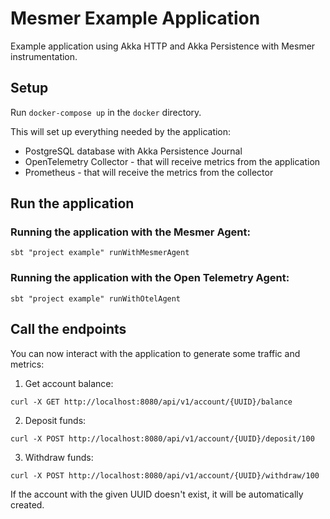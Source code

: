 # Mesmer Example Application

Example application using Akka HTTP and Akka Persistence with Mesmer instrumentation.

## Setup

Run `docker-compose up` in the `docker` directory.

This will set up everything needed by the application:
- PostgreSQL database with Akka Persistence Journal
- OpenTelemetry Collector - that will receive metrics from the application
- Prometheus - that will receive the metrics from the collector

## Run the application

### Running the application with the Mesmer Agent:
```
sbt "project example" runWithMesmerAgent
```

### Running the application with the Open Telemetry Agent:

```
sbt "project example" runWithOtelAgent
```

## Call the endpoints

You can now interact with the application to generate some traffic and metrics:
1. Get account balance:
```
curl -X GET http://localhost:8080/api/v1/account/{UUID}/balance
```
2. Deposit funds:
```
curl -X POST http://localhost:8080/api/v1/account/{UUID}/deposit/100
```
3. Withdraw funds:
```
curl -X POST http://localhost:8080/api/v1/account/{UUID}/withdraw/100
```

If the account with the given UUID doesn't exist, it will be automatically created.

